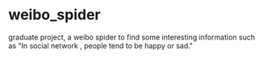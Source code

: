 # weibo_spider
graduate project, a weibo spider to find some interesting information such as "In social network , people tend to be happy or sad."
